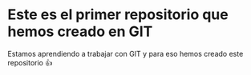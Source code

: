 # Este es el primer repositorio que hemos creado en GIT
Estamos aprendiendo a trabajar con GIT y para eso hemos creado este repositorio :+1:
